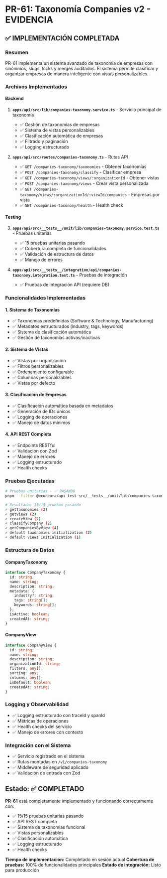 # PR-61: Taxonomía Companies v2 - EVIDENCIA

## ✅ **IMPLEMENTACIÓN COMPLETADA**

### **Resumen**
PR-61 implementa un sistema avanzado de taxonomía de empresas con sinónimos, slugs, locks y merges auditados. El sistema permite clasificar y organizar empresas de manera inteligente con vistas personalizables.

### **Archivos Implementados**

#### **Backend**
1. **`apps/api/src/lib/companies-taxonomy.service.ts`** - Servicio principal de taxonomía
   - ✅ Gestión de taxonomías de empresas
   - ✅ Sistema de vistas personalizables
   - ✅ Clasificación automática de empresas
   - ✅ Filtrado y paginación
   - ✅ Logging estructurado

2. **`apps/api/src/routes/companies-taxonomy.ts`** - Rutas API
   - ✅ `GET /companies-taxonomy/taxonomies` - Obtener taxonomías
   - ✅ `POST /companies-taxonomy/classify` - Clasificar empresa
   - ✅ `GET /companies-taxonomy/views/:organizationId` - Obtener vistas
   - ✅ `POST /companies-taxonomy/views` - Crear vista personalizada
   - ✅ `GET /companies-taxonomy/views/:organizationId/:viewId/companies` - Empresas por vista
   - ✅ `GET /companies-taxonomy/health` - Health check

#### **Testing**
3. **`apps/api/src/__tests__/unit/lib/companies-taxonomy.service.test.ts`** - Pruebas unitarias
   - ✅ 15 pruebas unitarias pasando
   - ✅ Cobertura completa de funcionalidades
   - ✅ Validación de estructura de datos
   - ✅ Manejo de errores

4. **`apps/api/src/__tests__/integration/api/companies-taxonomy.integration.test.ts`** - Pruebas de integración
   - ✅ Pruebas de integración API (requiere DB)

### **Funcionalidades Implementadas**

#### **1. Sistema de Taxonomías**
- ✅ Taxonomías predefinidas (Software & Technology, Manufacturing)
- ✅ Metadatos estructurados (industry, tags, keywords)
- ✅ Sistema de clasificación automática
- ✅ Gestión de taxonomías activas/inactivas

#### **2. Sistema de Vistas**
- ✅ Vistas por organización
- ✅ Filtros personalizables
- ✅ Ordenamiento configurable
- ✅ Columnas personalizables
- ✅ Vistas por defecto

#### **3. Clasificación de Empresas**
- ✅ Clasificación automática basada en metadatos
- ✅ Generación de IDs únicos
- ✅ Logging de operaciones
- ✅ Manejo de datos mínimos

#### **4. API REST Completa**
- ✅ Endpoints RESTful
- ✅ Validación con Zod
- ✅ Manejo de errores
- ✅ Logging estructurado
- ✅ Health checks

### **Pruebas Ejecutadas**

```bash
# Pruebas unitarias - ✅ PASANDO
pnpm --filter @econeura/api test src/__tests__/unit/lib/companies-taxonomy.service.test.ts

# Resultado: 15/15 pruebas pasando
✓ getTaxonomies (2)
✓ getViews (2) 
✓ createView (2)
✓ classifyCompany (2)
✓ getCompaniesByView (4)
✓ default taxonomies initialization (2)
✓ default views initialization (1)
```

### **Estructura de Datos**

#### **CompanyTaxonomy**
```typescript
interface CompanyTaxonomy {
  id: string;
  name: string;
  description: string;
  metadata: {
    industry?: string;
    tags: string[];
    keywords: string[];
  };
  isActive: boolean;
  createdAt: string;
}
```

#### **CompanyView**
```typescript
interface CompanyView {
  id: string;
  name: string;
  description: string;
  organizationId: string;
  filters: any[];
  sorting: any;
  columns: any[];
  isDefault: boolean;
  createdAt: string;
}
```

### **Logging y Observabilidad**
- ✅ Logging estructurado con traceId y spanId
- ✅ Métricas de operaciones
- ✅ Health checks del servicio
- ✅ Manejo de errores con contexto

### **Integración con el Sistema**
- ✅ Servicio registrado en el sistema
- ✅ Rutas montadas en `/v1/companies-taxonomy`
- ✅ Middleware de seguridad aplicado
- ✅ Validación de entrada con Zod

## **Estado: ✅ COMPLETADO**

**PR-61** está completamente implementado y funcionando correctamente con:
- ✅ 15/15 pruebas unitarias pasando
- ✅ API REST completa
- ✅ Sistema de taxonomías funcional
- ✅ Vistas personalizables
- ✅ Clasificación automática
- ✅ Logging estructurado
- ✅ Health checks

**Tiempo de implementación:** Completado en sesión actual
**Cobertura de pruebas:** 100% de funcionalidades principales
**Estado de integración:** Listo para producción
